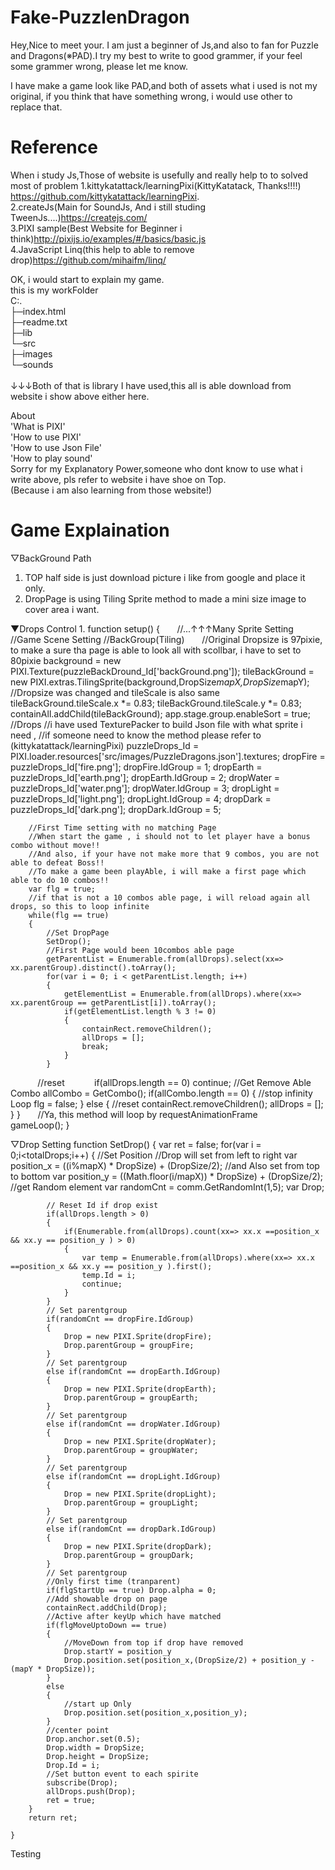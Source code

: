 # Fake-PuzzlenDragon

Hey,Nice to meet your.
I am just a beginner of Js,and also to fan for Puzzle and Dragons(※PAD).I try my best to write to 
good grammer, if your feel some grammer wrong, please let me know.

I have make a game look like PAD,and both of assets what i used is not my original, if you think that have something wrong, 
i would use other to replace that.

# Reference
When i study Js,Those of website is usefully and really help to to solved most of problem
1.kittykatattack/learningPixi(KittyKatatack, Thanks!!!!) https://github.com/kittykatattack/learningPixi.                      
2.createJs(Main for SoundJs, And i still studing TweenJs....)https://createjs.com/                                                                  
3.PIXI sample(Best Website for Beginner i think)http://pixijs.io/examples/#/basics/basic.js                                           
4.JavaScript Linq(this help to able to remove drop)https://github.com/mihaifm/linq/                                                                  

OK, i would start to explain my game.                                                                                        
this is my workFolder                                                                                                              
C:.                                                                                                                                    
├─index.html                                                                                                                                    
├─readme.txt                                                                                                                                    
├─lib                                                                                                                                    
└─src                                                                                                                                    
    ├─images                                                                                                                                    
    └─sounds                                                                                                                                    
                                                                                                                                        
↓↓↓Both of that is library I have used,this all is able download from website i show above either here. 											      
<script src = 'lib/commonMethod.js'></script>																																									                                                                                           
<script src = 'lib/commonPIXI.js'></script>                                                                                                                          
<script src = 'lib/linq.js'></script>                                                                                                                          
<script src = 'lib/pixi.min.js'></script>                                                                                                                          
<script src = 'lib/pixi-layers.js'></script>                                                                                           
<script src = 'lib/soundjs-0.6.2.min.js'></script>                                                                                           
<script src = 'lib/tweenjs.min.js'></script>                                                                                           

About                                                                                                                                                                                       
'What is PIXI'                                                                                                                                
'How to use PIXI'                                                                                                                                
'How to use Json File'                                                                                                                                
'How to play sound'                                                                                                                                
Sorry for my Explanatory Power,someone who dont know to use what i write above, pls refer to website i have shoe on Top.                                                                                                                                
(Because i am also learning from those website!)                                                                                                                                

# Game Explaination
▽BackGround Path                                                                                                                                
1. TOP half side is just download picture i like from google and place it only.
2. DropPage is using Tiling Sprite method to made a mini size image to cover area i want.

▼Drops Control
1.
function setup()
    {
        //...↑↑↑Many Sprite Setting 
        //Game Scene Setting
        //BackGroup(Tiling)
        //Original Dropsize is 97pixie, to make a sure tha page is able to look all with scollbar, i have to set to 80pixie
        background = new PIXI.Texture(puzzleBackDround_Id['backGround.png']);
        tileBackGround = new PIXI.extras.TilingSprite(background,DropSize*mapX,DropSize*mapY);
        //Dropsize was changed and tileScale is also same
        tileBackGround.tileScale.x *= 0.83;
        tileBackGround.tileScale.y *= 0.83;
        containAll.addChild(tileBackGround);
        app.stage.group.enableSort = true;
        //Drops
        //i have used TexturePacker to build Json file with what sprite i need ,
        //if someone need to know the method please refer to (kittykatattack/learningPixi)
        puzzleDrops_Id = PIXI.loader.resources['src/images/PuzzleDragons.json'].textures;
        dropFire = puzzleDrops_Id['fire.png'];
        dropFire.IdGroup = 1;
        dropEarth = puzzleDrops_Id['earth.png'];
        dropEarth.IdGroup = 2;
        dropWater = puzzleDrops_Id['water.png'];
        dropWater.IdGroup = 3;
        dropLight = puzzleDrops_Id['light.png'];
        dropLight.IdGroup = 4;
        dropDark = puzzleDrops_Id['dark.png'];
        dropDark.IdGroup = 5;
        
        //First Time setting with no matching Page
        //When start the game , i should not to let player have a bonus combo without move!!
        //And also, if your have not make more that 9 combos, you are not able to defeat Boss!!
        //To make a game been playAble, i will make a first page which able to do 10 combos!! 
        var flg = true;
        //if that is not a 10 combos able page, i will reload again all drops, so this to loop infinite
        while(flg == true)
        {
            //Set DropPage
            SetDrop();
            //First Page would been 10combos able page
            getParentList = Enumerable.from(allDrops).select(xx=> xx.parentGroup).distinct().toArray();
            for(var i = 0; i < getParentList.length; i++)
            {
                getElementList = Enumerable.from(allDrops).where(xx=> xx.parentGroup == getParentList[i]).toArray();
                if(getElementList.length % 3 != 0)
                {
                    containRect.removeChildren();
                    allDrops = [];
                    break;
                }
            }
            //reset
            if(allDrops.length == 0) continue;
            //Get Remove Able Combo
            allCombo = GetCombo();
            if(allCombo.length == 0)
            {
                //stop infinity Loop
                flg = false;
            }
            else
            {
                //reset
                containRect.removeChildren();
                allDrops = [];
            }
        }
       //Ya, this method will loop by requestAnimationFrame
       gameLoop();
    }

▽Drop Setting
function SetDrop()
    {
        var ret = false;
        for(var i = 0;i<totalDrops;i++)
        {
            //Set Position
            //Drop will set from left to right
            var position_x = ((i%mapX) * DropSize) + (DropSize/2);
            //and Also set from top to bottom
            var position_y = ((Math.floor(i/mapX)) * DropSize) + (DropSize/2);
            //get Random element
            var randomCnt = comm.GetRandomInt(1,5);
            var Drop;
            
            // Reset Id if drop exist
            if(allDrops.length > 0)
            {
                if(Enumerable.from(allDrops).count(xx=> xx.x ==position_x && xx.y == position_y ) > 0)
                {
                    var temp = Enumerable.from(allDrops).where(xx=> xx.x ==position_x && xx.y == position_y ).first();
                    temp.Id = i;
                    continue;
                }
            }
            // Set parentgroup
            if(randomCnt == dropFire.IdGroup)
            {
                Drop = new PIXI.Sprite(dropFire);
                Drop.parentGroup = groupFire;
            }
            // Set parentgroup
            else if(randomCnt == dropEarth.IdGroup)
            {
                Drop = new PIXI.Sprite(dropEarth);
                Drop.parentGroup = groupEarth;
            }
            // Set parentgroup
            else if(randomCnt == dropWater.IdGroup)
            {
                Drop = new PIXI.Sprite(dropWater);
                Drop.parentGroup = groupWater;
            }
            // Set parentgroup
            else if(randomCnt == dropLight.IdGroup)
            {
                Drop = new PIXI.Sprite(dropLight);
                Drop.parentGroup = groupLight;
            }
            // Set parentgroup
            else if(randomCnt == dropDark.IdGroup)
            {
                Drop = new PIXI.Sprite(dropDark);
                Drop.parentGroup = groupDark;
            }
            // Set parentgroup
            //Only first time (tranparent)
            if(flgStartUp == true) Drop.alpha = 0;
            //Add showable drop on page
            containRect.addChild(Drop);
            //Active after keyUp which have matched
            if(flgMoveUptoDown == true)
            {
                //MoveDown from top if drop have removed
                Drop.startY = position_y
                Drop.position.set(position_x,(DropSize/2) + position_y -  (mapY * DropSize));
            }
            else
            {
                //start up Only
                Drop.position.set(position_x,position_y);
            }
            //center point
            Drop.anchor.set(0.5);
            Drop.width = DropSize;
            Drop.height = DropSize;
            Drop.Id = i;
            //Set button event to each spirite
            subscribe(Drop);
            allDrops.push(Drop);
            ret = true;
        }
        return ret;

    }

Testing












